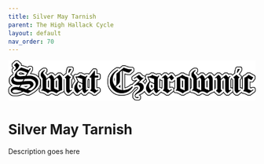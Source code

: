 ```yaml
---
title: Silver May Tarnish
parent: The High Hallack Cycle
layout: default
nav_order: 70
---
```


![Witch World](../../assets/img/swiat_czarownic.png "Witch World")

# Silver May Tarnish

Description goes here
